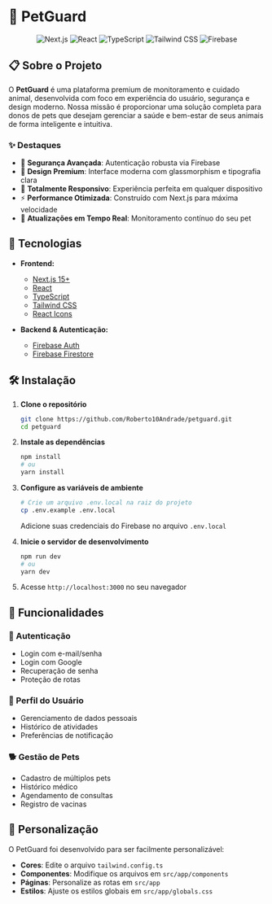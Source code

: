 # 🐾 PetGuard

<div align="center">

![Next.js](https://img.shields.io/badge/Next.js-000000?style=for-the-badge&logo=next.js&logoColor=white)
![React](https://img.shields.io/badge/React-20232A?style=for-the-badge&logo=react&logoColor=61DAFB)
![TypeScript](https://img.shields.io/badge/TypeScript-007ACC?style=for-the-badge&logo=typescript&logoColor=white)
![Tailwind CSS](https://img.shields.io/badge/Tailwind_CSS-38B2AC?style=for-the-badge&logo=tailwind-css&logoColor=white)
![Firebase](https://img.shields.io/badge/Firebase-FFCA28?style=for-the-badge&logo=firebase&logoColor=black)

</div>

## 📋 Sobre o Projeto

O **PetGuard** é uma plataforma premium de monitoramento e cuidado animal, desenvolvida com foco em experiência do usuário, segurança e design moderno. Nossa missão é proporcionar uma solução completa para donos de pets que desejam gerenciar a saúde e bem-estar de seus animais de forma inteligente e intuitiva.

### ✨ Destaques

- 🔐 **Segurança Avançada**: Autenticação robusta via Firebase
- 🎨 **Design Premium**: Interface moderna com glassmorphism e tipografia clara
- 📱 **Totalmente Responsivo**: Experiência perfeita em qualquer dispositivo
- ⚡ **Performance Otimizada**: Construído com Next.js para máxima velocidade
- 🔄 **Atualizações em Tempo Real**: Monitoramento contínuo do seu pet

## 🚀 Tecnologias

- **Frontend:**
  - [Next.js 15+](https://nextjs.org/)
  - [React](https://react.dev/)
  - [TypeScript](https://www.typescriptlang.org/)
  - [Tailwind CSS](https://tailwindcss.com/)
  - [React Icons](https://react-icons.github.io/react-icons/)

- **Backend & Autenticação:**
  - [Firebase Auth](https://firebase.google.com/products/auth)
  - [Firebase Firestore](https://firebase.google.com/products/firestore)

## 🛠️ Instalação

1. **Clone o repositório**
   ```bash
   git clone https://github.com/Roberto10Andrade/petguard.git
   cd petguard
   ```

2. **Instale as dependências**
   ```bash
   npm install
   # ou
   yarn install
   ```

3. **Configure as variáveis de ambiente**
   ```bash
   # Crie um arquivo .env.local na raiz do projeto
   cp .env.example .env.local
   ```
   Adicione suas credenciais do Firebase no arquivo `.env.local`

4. **Inicie o servidor de desenvolvimento**
   ```bash
   npm run dev
   # ou
   yarn dev
   ```

5. Acesse `http://localhost:3000` no seu navegador

## 📱 Funcionalidades

### 🔐 Autenticação
- Login com e-mail/senha
- Login com Google
- Recuperação de senha
- Proteção de rotas

### 👤 Perfil do Usuário
- Gerenciamento de dados pessoais
- Histórico de atividades
- Preferências de notificação

### 🐕 Gestão de Pets
- Cadastro de múltiplos pets
- Histórico médico
- Agendamento de consultas
- Registro de vacinas

## 🎨 Personalização

O PetGuard foi desenvolvido para ser facilmente personalizável:

- **Cores**: Edite o arquivo `tailwind.config.ts`
- **Componentes**: Modifique os arquivos em `src/app/components`
- **Páginas**: Personalize as rotas em `src/app`
- **Estilos**: Ajuste os estilos globais em `src/app/globals.css`
